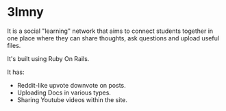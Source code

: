 # 3lmny

It is a social "learning" network that aims to connect students together in one place where they can share thoughts, ask questions and upload useful files.

It's built using Ruby On Rails.

It has:
  * Reddit-like upvote downvote on posts.
  * Uploading Docs in various types.
  * Sharing Youtube videos within the site.
  
